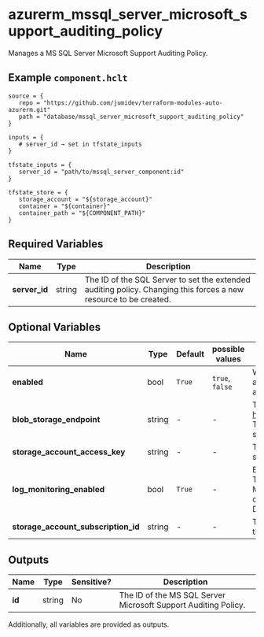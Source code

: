 # azurerm_mssql_server_microsoft_support_auditing_policy

Manages a MS SQL Server Microsoft Support Auditing Policy.

## Example `component.hclt`

```hcl
source = {
   repo = "https://github.com/jumidev/terraform-modules-auto-azurerm.git" 
   path = "database/mssql_server_microsoft_support_auditing_policy" 
}

inputs = {
   # server_id → set in tfstate_inputs
}

tfstate_inputs = {
   server_id = "path/to/mssql_server_component:id" 
}

tfstate_store = {
   storage_account = "${storage_account}" 
   container = "${container}" 
   container_path = "${COMPONENT_PATH}" 
}

```

## Required Variables

| Name | Type |  Description |
| ---- | --------- |  ----------- |
| **server_id** | string |  The ID of the SQL Server to set the extended auditing policy. Changing this forces a new resource to be created. | 

## Optional Variables

| Name | Type |  Default  |  possible values |  Description |
| ---- | --------- |  ----------- | ----------- | ----------- |
| **enabled** | bool |  `True`  |  `true`, `false`  |  Whether to enable the extended auditing policy. Possible values are `true` and `false`. Defaults to `true`. | 
| **blob_storage_endpoint** | string |  -  |  -  |  The blob storage endpoint (e.g. https://example.blob.core.windows.net). This blob storage will hold all Microsoft support auditing logs. | 
| **storage_account_access_key** | string |  -  |  -  |  The access key to use for the auditing storage account. | 
| **log_monitoring_enabled** | bool |  `True`  |  -  |  Enable audit events to Azure Monitor? To enable server audit events to Azure Monitor, please enable its main database audit events to Azure Monitor. Defaults to `true`. | 
| **storage_account_subscription_id** | string |  -  |  -  |  The ID of the Subscription containing the Storage Account. | 



## Outputs

| Name | Type | Sensitive? | Description |
| ---- | ---- | --------- | --------- |
| **id** | string | No  | The ID of the MS SQL Server Microsoft Support Auditing Policy. | 

Additionally, all variables are provided as outputs.
